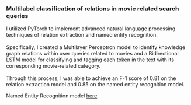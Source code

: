 ### Multilabel classification of relations in movie related search queries

I utilized PyTorch to implement advanced natural language processing techniques of relation extraction and named entity recognition. 
<br /><br />
Specifically, I created a Multilayer Perceptron model to identify knowledge graph relations within user queries related to movies and a Bidirectional LSTM model for classifying and tagging each token in the text with its corresponding movie-related category.
<br /><br />
Through this process, I was able to achieve an F-1 score of 0.81 on the relation extraction model and 0.85 on the named entity recognition model.


Named Entity Recognition model [here](https://github.com/surely-zoe/Named-Entity-Recognition).
